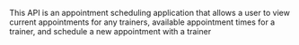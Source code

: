 This API is an appointment scheduling application that allows a user to view current appointments for any trainers, available appointment times for a trainer, and schedule a new appointment with a trainer
